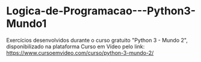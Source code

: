 # Logica-de-Programacao---Python3-Mundo1
Exercícios desenvolvidos durante o curso gratuito "Python 3 - Mundo 2", disponibilizado na plataforma Curso em Vídeo pelo link: https://www.cursoemvideo.com/curso/python-3-mundo-2/
